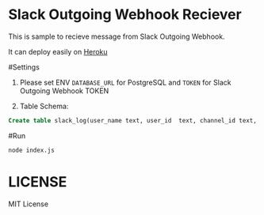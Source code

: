 # Slack Outgoing Webhook Reciever 

This is sample to recieve message from Slack Outgoing Webhook. 

It can deploy easily on [Heroku](http://www.heroku.com) 



#Settings

1. Please set ENV `DATABASE_URL` for PostgreSQL and `TOKEN` for Slack Outgoing Webhook TOKEN

2. Table Schema:

```sql
Create table slack_log(user_name text, user_id  text, channel_id text, channel_name text, text  text,  timestamp timestamp default now());
```

#Run

```sh
node index.js
```

# LICENSE

MIT License

